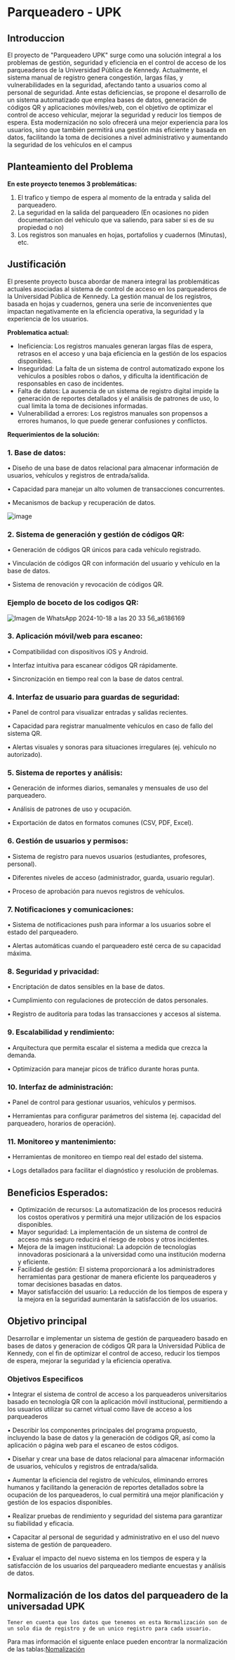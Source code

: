 # Parqueadero - UPK

## Introduccion

El proyecto de "Parqueadero UPK" surge como una solución integral a los problemas de gestión, seguridad y eficiencia en el control de acceso de los parqueaderos de la Universidad Pública de Kennedy. Actualmente, el sistema manual de registro genera congestión, largas filas, y vulnerabilidades en la seguridad, afectando tanto a usuarios como al personal de seguridad. Ante estas deficiencias, se propone el desarrollo de un sistema automatizado que emplea bases de datos, generación de códigos QR y aplicaciones móviles/web, con el objetivo de optimizar el control de acceso vehicular, mejorar la seguridad y reducir los tiempos de espera. Esta modernización no solo ofrecerá una mejor experiencia para los usuarios, sino que también permitirá una gestión más eficiente y basada en datos, facilitando la toma de decisiones a nivel administrativo y aumentando la seguridad de los vehículos en el campus

## Planteamiento del Problema
**En este proyecto tenemos 3 problemáticas:**

1. El trafico y tiempo de espera al momento de la entrada y salida del parqueadero.
2. La seguridad en la salida del parqueadero (En ocasiones no piden documentacion del vehiculo que va saliendo, para saber si es de su propiedad o no)
3. Los registros son manuales en hojas, portafolios y cuadernos (Minutas), etc.



## Justificación

El presente proyecto busca abordar de manera integral las problemáticas actuales asociadas al sistema de control de acceso en los parqueaderos de la Universidad Pública de Kennedy. La gestión manual de los registros, basada en hojas y cuadernos, genera una serie de inconvenientes que impactan negativamente en la eficiencia operativa, la seguridad y la experiencia de los usuarios.

**Problematica actual:**

* Ineficiencia: Los registros manuales generan largas filas de espera, retrasos en el acceso y una baja eficiencia en la gestión de los espacios disponibles.
* Inseguridad: La falta de un sistema de control automatizado expone los vehículos a posibles robos o daños, y dificulta la identificación de responsables en caso de incidentes.
* Falta de datos: La ausencia de un sistema de registro digital impide la generación de reportes detallados y el análisis de patrones de uso, lo cual limita la toma de decisiones informadas.
* Vulnerabilidad a errores: Los registros manuales son propensos a errores humanos, lo que puede generar confusiones y conflictos.
   
 **Requerimientos de la solución:**

### **1. Base de datos:** 

•	Diseño de una base de datos relacional para almacenar información de usuarios, vehículos y registros de entrada/salida.

•	Capacidad para manejar un alto volumen de transacciones concurrentes.

•	Mecanismos de backup y recuperación de datos.

![image](https://github.com/user-attachments/assets/da932b91-e45f-492b-b55f-cbce977afd53)

### **2. Sistema de generación y gestión de códigos QR:**

•	Generación de códigos QR únicos para cada vehículo registrado.

•	Vinculación de códigos QR con información del usuario y vehículo en la base de datos.

•	Sistema de renovación y revocación de códigos QR.

### Ejemplo de boceto de los codigos QR:

![Imagen de WhatsApp 2024-10-18 a las 20 33 56_a6186169](https://github.com/user-attachments/assets/a3832201-6909-4df2-a7a3-d5659881e96b)

### **3. Aplicación móvil/web para escaneo:** 

•	Compatibilidad con dispositivos iOS y Android.

•	Interfaz intuitiva para escanear códigos QR rápidamente.

•	Sincronización en tiempo real con la base de datos central.

### **4. Interfaz de usuario para guardas de seguridad:**

•	Panel de control para visualizar entradas y salidas recientes.

•	Capacidad para registrar manualmente vehículos en caso de fallo del sistema QR.

•	Alertas visuales y sonoras para situaciones irregulares (ej. vehículo no autorizado).

### **5. Sistema de reportes y análisis:** 

•	Generación de informes diarios, semanales y mensuales de uso del parqueadero.

•	Análisis de patrones de uso y ocupación.

•	Exportación de datos en formatos comunes (CSV, PDF, Excel).

### **6. Gestión de usuarios y permisos:** 

•	Sistema de registro para nuevos usuarios (estudiantes, profesores, personal).

•	Diferentes niveles de acceso (administrador, guarda, usuario regular).

•	Proceso de aprobación para nuevos registros de vehículos.

### **7. Notificaciones y comunicaciones:** 

•	Sistema de notificaciones push para informar a los usuarios sobre el estado del parqueadero.

•	Alertas automáticas cuando el parqueadero esté cerca de su capacidad máxima.

### **8. Seguridad y privacidad:** 

•	Encriptación de datos sensibles en la base de datos.

•	Cumplimiento con regulaciones de protección de datos personales.

•	Registro de auditoría para todas las transacciones y accesos al sistema.

### **9. Escalabilidad y rendimiento:** 

•	Arquitectura que permita escalar el sistema a medida que crezca la demanda.

•	Optimización para manejar picos de tráfico durante horas punta.

### **10. Interfaz de administración:** 

•	Panel de control para gestionar usuarios, vehículos y permisos.

•	Herramientas para configurar parámetros del sistema (ej. capacidad del parqueadero, horarios de operación).

### **11. Monitoreo y mantenimiento:** 

•	Herramientas de monitoreo en tiempo real del estado del sistema.

•	Logs detallados para facilitar el diagnóstico y resolución de problemas.

## **Beneficios Esperados:**

* Optimización de recursos: La automatización de los procesos reducirá los costos operativos y permitirá una mejor utilización de los espacios disponibles.
*  Mayor seguridad: La implementación de un sistema de control de acceso más seguro reducirá el riesgo de robos y otros incidentes.
*  Mejora de la imagen institucional: La adopción de tecnologías innovadoras posicionará a la universidad como una institución moderna y eficiente.
*  Facilidad de gestión: El sistema proporcionará a los administradores herramientas para gestionar de manera eficiente los parqueaderos y tomar decisiones basadas en datos.
*  Mayor satisfacción del usuario: La reducción de los tiempos de espera y la mejora en la seguridad aumentarán la satisfacción de los usuarios.

## Objetivo principal

Desarrollar e implementar un sistema de gestión de parqueadero basado en bases de datos y generacion de códigos QR para la Universidad Pública de Kennedy, con el fin de optimizar el control de acceso, reducir los tiempos de espera, mejorar la seguridad y la eficiencia operativa.

### Objetivos Especificos

•	Integrar el sistema de control de acceso a los parqueaderos universitarios basado en tecnología QR con la aplicación móvil institucional, permitiendo a los usuarios utilizar su carnet virtual como llave de acceso a los parqueaderos

•	Describir los componentes principales del programa propuesto, incluyendo la base de datos y la generación de códigos QR, así como la aplicación o página web para el escaneo de estos códigos.

•  Diseñar y crear una base de datos relacional para almacenar información de usuarios, vehículos y registros de entrada/salida.

•	Aumentar la eficiencia del registro de vehículos, eliminando errores humanos y facilitando la generación de reportes detallados sobre la ocupación de los parqueaderos, lo cual permitirá una mejor planificación y gestión de los espacios disponibles.

•	Realizar pruebas de rendimiento y seguridad del sistema para garantizar su fiabilidad y eficacia. 

•	Capacitar al personal de seguridad y administrativo en el uso del nuevo sistema de gestión de parqueadero. 

•	Evaluar el impacto del nuevo sistema en los tiempos de espera y la satisfacción de los usuarios del parqueadero mediante encuestas y análisis de datos.   

## Normalización de los datos del parqueadero de la universadad UPK

```{note}
Tener en cuenta que los datos que tenemos en esta Normalización son de un solo dia de registro y de un unico registro para cada usuario.
```
Para mas información el siguente enlace pueden encontrar la normalización de las tablas:[Nomalización](Normalización.md)

